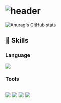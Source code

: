 # ![header](https://capsule-render.vercel.app/api?type=waving&color=timeGradient&height=200&text=GaeMeee's%20Github&fontSize=60)
![Anurag's GitHub stats](https://github-readme-stats.vercel.app/api?username=GaeMeee&show_icons=true&theme=transparent)
##  🔨  Skills 
### Language
<img src="https://img.shields.io/badge/Swift-F05138?style=for-the-badge&logo=Swift&logoColor=white">

### Tools
<img src="https://img.shields.io/badge/xcode-147EFB?style=for-the-badge&logo=xcode&logoColor=white"> <img src="https://img.shields.io/badge/Uikit-2396F3?style=for-the-badge&logo=UIKit&logoColor=white"> <img src="https://img.shields.io/badge/Git-F05032?style=for-the-badge&logo=Git&logoColor=white"> <img src="https://img.shields.io/badge/Figma-F24E1E?style=for-the-badge&logo=Figma&logoColor=white">
---